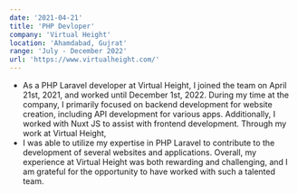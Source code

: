 ```yaml
---
date: '2021-04-21'
title: 'PHP Devloper'
company: 'Virtual Height'
location: 'Ahamdabad, Gujrat'
range: 'July - December 2022'
url: 'https://www.virtualheight.com/'
---
```


<!-- - Developed and shipped highly interactive web applications for Apple Music using Ember.js
- Built and shipped the Apple Music Extension within Facebook Messenger leveraging third-party and internal APIs
- Architected and implemented the front-end of Apple Music's embeddable web player widget, which lets users log in and listen to full songs in the browser
- Contributed extensively to MusicKit.js, a JavaScript framework that allows developers to add an Apple Music player to their web apps -->

- As a PHP Laravel developer at Virtual Height, I joined the team on April 21st, 2021, and worked until December 1st, 2022. During my time at the company, I primarily focused on backend development for website creation, including API development for various apps. Additionally, I worked with Nuxt JS to assist with frontend development. Through my work at Virtual Height, 
- I was able to utilize my expertise in PHP Laravel to contribute to the development of several websites and applications. Overall, my experience at Virtual Height was both rewarding and challenging, and I am grateful for the opportunity to have worked with such a talented team.